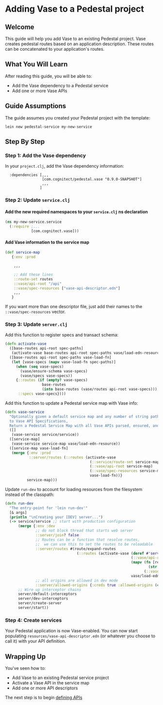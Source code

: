 # Adding Vase to a Pedestal project

## Welcome

This guide will help you add Vase to an existing Pedestal
project. Vase creates pedestal routes based on an application
description. These routes can be concatenated to your application's
routes.

## What You Will Learn

After reading this guide, you will be able to:

- Add the Vase dependency to a Pedestal service
- Add one or more Vase APIs

## Guide Assumptions

The guide assumes you created your Pedestal project with the template:

```
lein new pedestal-service my-new-service
```

## Step By Step

### Step 1: Add the Vase dependency

In your `project.clj`, add the Vase dependency information:

```
  :dependencies [,,,
                 [com.cognitect/pedestal.vase "0.9.0-SNAPSHOT"]
                 ,,,
                ]
```

### Step 2: Update `service.clj`

#### Add the new required namespaces to your `service.clj` ns declaration

```clojure
(ns my-new-service.service
  (:require ;...
            [com.cognitect.vase]))
```

#### Add Vase information to the service map

```clojure
(def service-map
   {:env :prod

    ,,,

    ;; Add these lines
    ::route-set routes
    ::vase/api-root "/api"
    ::vase/spec-resources ["vase-api-descriptor.edn"]
    ,,,
   }
```

If you want more than one descriptor file, just add their names to the
`::vase/spec-resources` vector.

### Step 3: Update `server.clj`

Add this function to register specs and transact schema:

```clojure
(defn activate-vase
  ([base-routes api-root spec-paths]
   (activate-vase base-routes api-root spec-paths vase/load-edn-resource))
  ([base-routes api-root spec-paths vase-load-fn]
   (let [vase-specs (mapv vase-load-fn spec-paths)]
     (when (seq vase-specs)
       (vase/ensure-schema vase-specs)
       (vase/specs vase-specs))
     {::routes (if (empty? vase-specs)
                 base-routes
                 (into base-routes (vase/routes api-root vase-specs)))
      ::specs vase-specs})))
```

Add this function to update a Pedestal service map with Vase info:

```clojure
(defn vase-service
  "Optionally given a default service map and any number of string paths
  to Vase API Specifications,
  Return a Pedestal Service Map with all Vase APIs parsed, ensured, and activated."
  ([]
   (vase-service service/service))
  ([service-map]
   (vase-service service-map vase/load-edn-resource))
  ([service-map vase-load-fn]
   (merge {:env :prod
           ::server/routes (::routes (activate-vase
                                       (::service/route-set service-map)
                                       (::vase/api-root service-map)
                                       (::vase/spec-resources service-map)
                                       vase-load-fn))}
          service-map)))
```

Update `run-dev` to account for loading resources from the filesystem instead of the classpath:

```clojure
(defn run-dev
  "The entry-point for 'lein run-dev'"
  [& args]
  (println "\nCreating your [DEV] server...")
  (-> service/service ;; start with production configuration
      (merge {:env :dev
              ;; do not block thread that starts web server
              ::server/join? false
              ;; Routes can be a function that resolve routes,
              ;;  we can use this to set the routes to be reloadable
              ::server/routes #(route/expand-routes
                                 (::routes (activate-vase (deref #'service/routes)
                                                          (::vase/api-root service/service)
                                                          (mapv (fn [res-str]
                                                                  (str "resources/" res-str))
                                                                (::vase/spec-resources service/service))
                                                          vase/load-edn-file)))
              ;; all origins are allowed in dev mode
              ::server/allowed-origins {:creds true :allowed-origins (constantly true)}})
      ;; Wire up interceptor chains
      server/default-interceptors
      server/dev-interceptors
      server/create-server
      server/start))
```

### Step 4: Create services

Your Pedestal application is now Vase-enabled. You can now start
populating `resources/vase-api-descriptor.edn` (or whatever you choose
to call it) with your API definition.

## Wrapping Up

You've seen how to:

- Add Vase to an existing Pedestal service project
- Activate a Vase API in the service map
- Add one or more API descriptors

The next step is to begin [defining APIs](./your_first_api.md)
